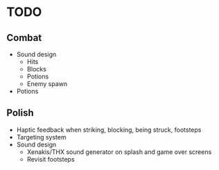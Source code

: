 # TODO
## Combat
- Sound design
  - Hits
  - Blocks
  - Potions
  - Enemy spawn
- Potions

## Polish
- Haptic feedback when striking, blocking, being struck, footsteps
- Targeting system
- Sound design
  - Xenakis/THX sound generator on splash and game over screens
  - Revisit footsteps
